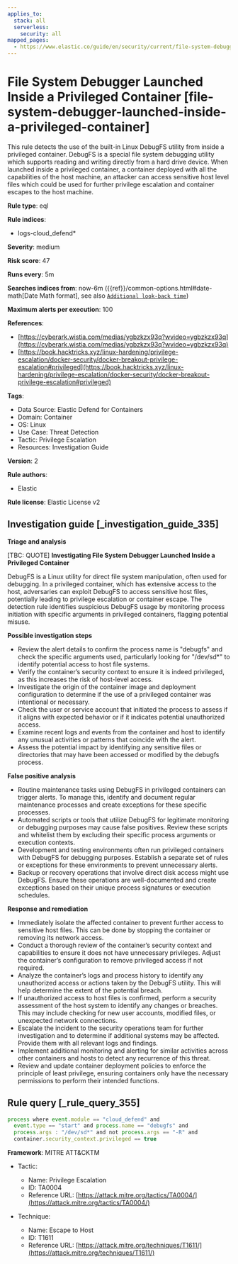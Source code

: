 ```yaml
---
applies_to:
  stack: all
  serverless:
    security: all
mapped_pages:
  - https://www.elastic.co/guide/en/security/current/file-system-debugger-launched-inside-a-privileged-container.html
---
```


# File System Debugger Launched Inside a Privileged Container [file-system-debugger-launched-inside-a-privileged-container]

This rule detects the use of the built-in Linux DebugFS utility from inside a privileged container. DebugFS is a special file system debugging utility which supports reading and writing directly from a hard drive device. When launched inside a privileged container, a container deployed with all the capabilities of the host machine, an attacker can access sensitive host level files which could be used for further privilege escalation and container escapes to the host machine.

**Rule type**: eql

**Rule indices**:

* logs-cloud_defend*

**Severity**: medium

**Risk score**: 47

**Runs every**: 5m

**Searches indices from**: now-6m ({{ref}}/common-options.html#date-math[Date Math format], see also [`Additional look-back time`](docs-content://solutions/security/detect-and-alert/create-detection-rule.md#rule-schedule))

**Maximum alerts per execution**: 100

**References**:

* [https://cyberark.wistia.com/medias/ygbzkzx93q?wvideo=ygbzkzx93q](https://cyberark.wistia.com/medias/ygbzkzx93q?wvideo=ygbzkzx93q)
* [https://book.hacktricks.xyz/linux-hardening/privilege-escalation/docker-security/docker-breakout-privilege-escalation#privileged](https://book.hacktricks.xyz/linux-hardening/privilege-escalation/docker-security/docker-breakout-privilege-escalation#privileged)

**Tags**:

* Data Source: Elastic Defend for Containers
* Domain: Container
* OS: Linux
* Use Case: Threat Detection
* Tactic: Privilege Escalation
* Resources: Investigation Guide

**Version**: 2

**Rule authors**:

* Elastic

**Rule license**: Elastic License v2

## Investigation guide [_investigation_guide_335]

**Triage and analysis**

[TBC: QUOTE]
**Investigating File System Debugger Launched Inside a Privileged Container**

DebugFS is a Linux utility for direct file system manipulation, often used for debugging. In a privileged container, which has extensive access to the host, adversaries can exploit DebugFS to access sensitive host files, potentially leading to privilege escalation or container escape. The detection rule identifies suspicious DebugFS usage by monitoring process initiation with specific arguments in privileged containers, flagging potential misuse.

**Possible investigation steps**

* Review the alert details to confirm the process name is "debugfs" and check the specific arguments used, particularly looking for "/dev/sd*" to identify potential access to host file systems.
* Verify the container’s security context to ensure it is indeed privileged, as this increases the risk of host-level access.
* Investigate the origin of the container image and deployment configuration to determine if the use of a privileged container was intentional or necessary.
* Check the user or service account that initiated the process to assess if it aligns with expected behavior or if it indicates potential unauthorized access.
* Examine recent logs and events from the container and host to identify any unusual activities or patterns that coincide with the alert.
* Assess the potential impact by identifying any sensitive files or directories that may have been accessed or modified by the debugfs process.

**False positive analysis**

* Routine maintenance tasks using DebugFS in privileged containers can trigger alerts. To manage this, identify and document regular maintenance processes and create exceptions for these specific processes.
* Automated scripts or tools that utilize DebugFS for legitimate monitoring or debugging purposes may cause false positives. Review these scripts and whitelist them by excluding their specific process arguments or execution contexts.
* Development and testing environments often run privileged containers with DebugFS for debugging purposes. Establish a separate set of rules or exceptions for these environments to prevent unnecessary alerts.
* Backup or recovery operations that involve direct disk access might use DebugFS. Ensure these operations are well-documented and create exceptions based on their unique process signatures or execution schedules.

**Response and remediation**

* Immediately isolate the affected container to prevent further access to sensitive host files. This can be done by stopping the container or removing its network access.
* Conduct a thorough review of the container’s security context and capabilities to ensure it does not have unnecessary privileges. Adjust the container’s configuration to remove privileged access if not required.
* Analyze the container’s logs and process history to identify any unauthorized access or actions taken by the DebugFS utility. This will help determine the extent of the potential breach.
* If unauthorized access to host files is confirmed, perform a security assessment of the host system to identify any changes or breaches. This may include checking for new user accounts, modified files, or unexpected network connections.
* Escalate the incident to the security operations team for further investigation and to determine if additional systems may be affected. Provide them with all relevant logs and findings.
* Implement additional monitoring and alerting for similar activities across other containers and hosts to detect any recurrence of this threat.
* Review and update container deployment policies to enforce the principle of least privilege, ensuring containers only have the necessary permissions to perform their intended functions.


## Rule query [_rule_query_355]

```js
process where event.module == "cloud_defend" and
  event.type == "start" and process.name == "debugfs" and
  process.args : "/dev/sd*" and not process.args == "-R" and
  container.security_context.privileged == true
```

**Framework**: MITRE ATT&CKTM

* Tactic:

    * Name: Privilege Escalation
    * ID: TA0004
    * Reference URL: [https://attack.mitre.org/tactics/TA0004/](https://attack.mitre.org/tactics/TA0004/)

* Technique:

    * Name: Escape to Host
    * ID: T1611
    * Reference URL: [https://attack.mitre.org/techniques/T1611/](https://attack.mitre.org/techniques/T1611/)



